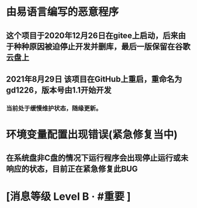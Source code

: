 # 由易语言编写的恶意程序
## 这个项目于2020年12月26日在gitee上启动，后来由于种种原因被迫停止开发并删库，最后一版保留在谷歌云盘上
## 2021年8月29日 该项目在GitHub上重启，重命名为gd1226，版本号由1.1开始开发
### 当前处于缓慢维护状态，随缘更新。
# 环境变量配置出现错误(紧急修复当中)
## 在系统盘非C盘的情况下运行程序会出现停止运行或未响应的状态，目前正在紧急修复此BUG
# [消息等级 Level B · #重要 ]
